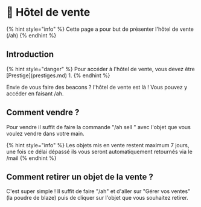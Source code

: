 # 💸​ Hôtel de vente

{% hint style="info" %}
Cette page a pour but de présenter l'hôtel de vente (/ah)
{% endhint %}

## Introduction

{% hint style="danger" %}
Pour accéder à l'hôtel de vente, vous devez être \[Prestige]\(prestiges.md) 1.
{% endhint %}

Envie de vous faire des beacons ? l'hôtel de vente est là ! Vous pouvez y accéder en faisant /ah.

## Comment vendre ?

Pour vendre il suffit de faire la commande "/ah sell " avec l'objet que vous voulez vendre dans votre main.

{% hint style="info" %}
Les objets mis en vente restent maximum 7 jours, une fois ce délai dépassé ils vous seront automatiquement retournés via le /mail
{% endhint %}

## Comment retirer un objet de la vente ?

C'est super simple ! Il suffit de faire "/ah" et d'aller sur "Gérer vos ventes" (la poudre de blaze) puis de cliquer sur l'objet que vous souhaitez retirer.
